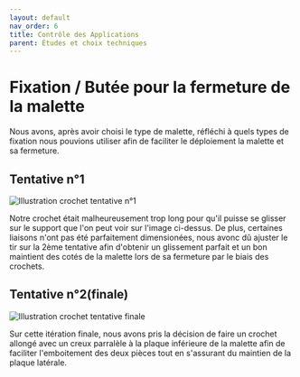 ```yaml
---
layout: default
nav_order: 6
title: Contrôle des Applications
parent: Études et choix techniques
---
```


# Fixation / Butée pour la fermeture de la malette

Nous avons, après avoir choisi le type de malette, réfléchi à quels types de fixation nous pouvions utiliser afin de faciliter le déploiement la malette et sa fermeture.

## Tentative n°1

![Illustration crochet tentative n°1](../shared-assets/images/crochet_tentative_n°1.jpg)

Notre crochet était malheureusement trop long pour qu'il puisse se glisser sur le support que l'on peut voir sur l'image ci-dessus.
De plus, certaines liaisons n'ont pas été parfaitement dimensionées, nous avonc dû ajuster le tir sur la 2ème tentative afin d'obtenir un glissement parfait et un bon maintient des cotés de la malette lors de sa fermeture par le biais des crochets.

## Tentative n°2(finale)

![Illustration crochet tentative finale](../shared-assets/images/crochet_final.jpg)

Sur cette itération finale, nous avons pris la décision de faire un crochet allongé avec un creux parralèle à la plaque inférieure de la malette afin de faciliter l'emboitement des deux pièces tout en s'assurant du maintien de la plaque latérale.